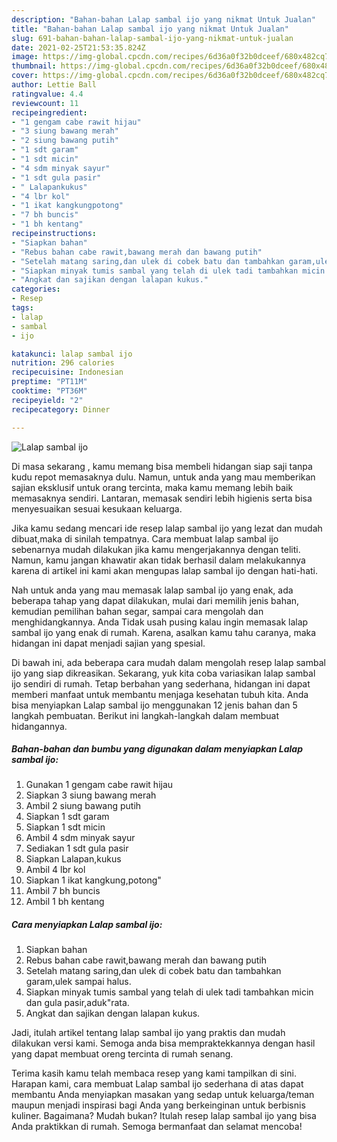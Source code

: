 ```yaml
---
description: "Bahan-bahan Lalap sambal ijo yang nikmat Untuk Jualan"
title: "Bahan-bahan Lalap sambal ijo yang nikmat Untuk Jualan"
slug: 691-bahan-bahan-lalap-sambal-ijo-yang-nikmat-untuk-jualan
date: 2021-02-25T21:53:35.824Z
image: https://img-global.cpcdn.com/recipes/6d36a0f32b0dceef/680x482cq70/lalap-sambal-ijo-foto-resep-utama.jpg
thumbnail: https://img-global.cpcdn.com/recipes/6d36a0f32b0dceef/680x482cq70/lalap-sambal-ijo-foto-resep-utama.jpg
cover: https://img-global.cpcdn.com/recipes/6d36a0f32b0dceef/680x482cq70/lalap-sambal-ijo-foto-resep-utama.jpg
author: Lettie Ball
ratingvalue: 4.4
reviewcount: 11
recipeingredient:
- "1 gengam cabe rawit hijau"
- "3 siung bawang merah"
- "2 siung bawang putih"
- "1 sdt garam"
- "1 sdt micin"
- "4 sdm minyak sayur"
- "1 sdt gula pasir"
- " Lalapankukus"
- "4 lbr kol"
- "1 ikat kangkungpotong"
- "7 bh buncis"
- "1 bh kentang"
recipeinstructions:
- "Siapkan bahan"
- "Rebus bahan cabe rawit,bawang merah dan bawang putih"
- "Setelah matang saring,dan ulek di cobek batu dan tambahkan garam,ulek sampai halus."
- "Siapkan minyak tumis sambal yang telah di ulek tadi tambahkan micin dan gula pasir,aduk&#34;rata."
- "Angkat dan sajikan dengan lalapan kukus."
categories:
- Resep
tags:
- lalap
- sambal
- ijo

katakunci: lalap sambal ijo 
nutrition: 296 calories
recipecuisine: Indonesian
preptime: "PT11M"
cooktime: "PT36M"
recipeyield: "2"
recipecategory: Dinner

---
```



![Lalap sambal ijo](https://img-global.cpcdn.com/recipes/6d36a0f32b0dceef/680x482cq70/lalap-sambal-ijo-foto-resep-utama.jpg)

Di masa  sekarang , kamu memang bisa membeli hidangan siap saji tanpa kudu repot memasaknya dulu. Namun, untuk anda yang mau memberikan sajian eksklusif untuk orang tercinta, maka kamu memang lebih baik memasaknya sendiri. Lantaran, memasak sendiri lebih higienis serta bisa menyesuaikan sesuai kesukaan keluarga.

Jika kamu sedang mencari ide resep lalap sambal ijo yang lezat dan mudah dibuat,maka di sinilah tempatnya. Cara membuat lalap sambal ijo  sebenarnya mudah dilakukan jika kamu mengerjakannya dengan teliti. Namun, kamu jangan khawatir akan tidak berhasil dalam melakukannya 
karena di artikel ini kami akan mengupas lalap sambal ijo dengan hati-hati.  



Nah untuk anda yang mau memasak lalap sambal ijo yang enak, ada beberapa tahap yang dapat dilakukan, mulai dari memilih jenis bahan, kemudian pemilihan bahan segar, sampai cara mengolah dan menghidangkannya. Anda Tidak usah pusing kalau ingin memasak lalap sambal ijo yang enak di rumah. Karena, asalkan kamu  tahu caranya, maka hidangan ini dapat menjadi sajian yang spesial.

Di bawah ini, ada beberapa cara mudah dalam mengolah resep lalap sambal ijo yang siap dikreasikan. Sekarang, yuk kita coba variasikan lalap sambal ijo sendiri di rumah. Tetap berbahan yang sederhana, hidangan ini dapat memberi manfaat untuk membantu menjaga kesehatan tubuh kita. Anda bisa menyiapkan Lalap sambal ijo menggunakan 12 jenis bahan dan 5 langkah pembuatan. Berikut ini langkah-langkah dalam membuat hidangannya.

<!--inarticleads1-->

##### Bahan-bahan dan bumbu yang digunakan dalam menyiapkan Lalap sambal ijo:

1. Gunakan 1 gengam cabe rawit hijau
1. Siapkan 3 siung bawang merah
1. Ambil 2 siung bawang putih
1. Siapkan 1 sdt garam
1. Siapkan 1 sdt micin
1. Ambil 4 sdm minyak sayur
1. Sediakan 1 sdt gula pasir
1. Siapkan  Lalapan,kukus
1. Ambil 4 lbr kol
1. Siapkan 1 ikat kangkung,potong&#34;
1. Ambil 7 bh buncis
1. Ambil 1 bh kentang




<!--inarticleads2-->

##### Cara menyiapkan Lalap sambal ijo:

1. Siapkan bahan
1. Rebus bahan cabe rawit,bawang merah dan bawang putih
1. Setelah matang saring,dan ulek di cobek batu dan tambahkan garam,ulek sampai halus.
1. Siapkan minyak tumis sambal yang telah di ulek tadi tambahkan micin dan gula pasir,aduk&#34;rata.
1. Angkat dan sajikan dengan lalapan kukus.




Jadi, itulah artikel tentang  lalap sambal ijo  yang praktis dan mudah dilakukan versi kami. Semoga anda bisa mempraktekkannya dengan hasil yang dapat membuat oreng tercinta di rumah senang. 

Terima kasih kamu telah membaca resep yang kami tampilkan di sini. Harapan kami, cara membuat  Lalap sambal ijo sederhana di atas dapat membantu Anda menyiapkan masakan yang sedap untuk keluarga/teman maupun menjadi inspirasi bagi Anda yang berkeinginan untuk berbisnis kuliner. Bagaimana? Mudah bukan? Itulah resep lalap sambal ijo yang bisa Anda praktikkan di rumah. Semoga bermanfaat dan selamat mencoba!

